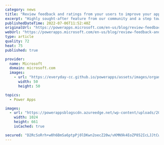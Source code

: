```yaml
---
category: news
title: "Review feedback and ratings from your users to improve your apps"
excerpt: "Highly sought-after feature from our community and a step towards improving quality of apps built on Power Platform. "
publishedDateTime: 2022-07-06T11:52:40Z
originalUrl: "https://powerapps.microsoft.com/en-us/blog/review-feedback-and-ratings-from-your-users-to-improve-your-apps/"
webUrl: "https://powerapps.microsoft.com/en-us/blog/review-feedback-and-ratings-from-your-users-to-improve-your-apps/"
type: article
quality: 72
heat: 75
published: true

provider:
  name: Microsoft
  domain: microsoft.com
  images:
    - url: "https://everyday-cc.github.io/powerapps/assets/images/organizations/microsoft.com-50x50.jpg"
      width: 50
      height: 50

topics:
  - Power Apps

images:
  - url: "https://powerappsblogscdn.azureedge.net/wp-content/uploads/2022/07/app-ratings-overview-3-1024x661.png"
    width: 1024
    height: 661
    isCached: true

secured: "D2RcSoRrh+w0h6BmSa6ptpPj0lDKwn2oecZ20w/vKMN9k4EoZP852IcLJJtCwVipXHPihfrdtTRySh0hbtGF88jvnAQ4lTbGnKnMvls3+NgVf9gLoz/QPYtDIdyiJemaCgZjYNCMV6TdxH3bIjClYqh8Z5n/78Z332VMsnWkOd6QuVm9rKZpIwLrDTCb0pBM1zvmJ7Hg5CPSP/7dXIqThahyqm1SnpC2dxT7bWfpdH+SJn4DDGdJYaSU9zF8OezOHsJNcbuwvKygEux9NJo8LUzt5ApArx6ZStEt/oAcAXe5c9y+eoBoCr6qd+3VxLC+4IMSnrvU51h8GLO+qZWXWS54niWg9v66riFocHWrBac=;chYRiCNOrekPTXCl90EOTw=="
---
```


